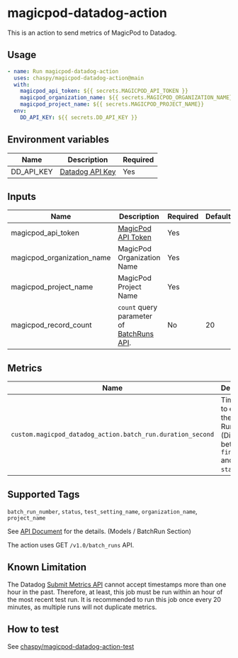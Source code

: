 # magicpod-datadog-action

This is an action to send metrics of MagicPod to Datadog.

## Usage

```yaml
- name: Run magicpod-datadog-action
  uses: chaspy/magicpod-datadog-action@main
  with:
    magicpod_api_token: ${{ secrets.MAGICPOD_API_TOKEN }}
    magicpod_organization_name: ${{ secrets.MAGICPOD_ORGANIZATION_NAME}}
    magicpod_project_name: ${{ secrets.MAGICPOD_PROJECT_NAME}}
  env:
    DD_API_KEY: ${{ secrets.DD_API_KEY }}
```

## Environment variables

| Name       | Description                                                                    | Required |
| ---------- | ------------------------------------------------------------------------------ | -------- |
| DD_API_KEY | [Datadog API Key](https://docs.datadoghq.com/account_management/api-app-keys/) | Yes      |

## Inputs

| Name                       | Description                                                                      | Required | Default |
| -------------------------- | -------------------------------------------------------------------------------- | -------- | ------- |
| magicpod_api_token         | [MagicPod API Token](https://app.magicpod.com/accounts/api-token/)               | Yes      |         |
| magicpod_organization_name | MagicPod Organization Name                                                       | Yes      |         |
| magicpod_project_name      | MagicPod Project Name                                                            | Yes      |         |
| magicpod_record_count      | `count` query parameter of [BatchRuns API](https://magic-pod.com/api/v1.0/doc/). | No       | 20      |

## Metrics

| Name                                                       | Description                                                                              | Type  | Unit   |
| ---------------------------------------------------------- | ---------------------------------------------------------------------------------------- | ----- | ------ |
| `custom.magicpod_datadog_action.batch_run.duration_second` | Time taken to execute the Batch Run. (Difference between `finished_at` and `started_at`) | Gauge | Second |

## Supported Tags

`batch_run_number`, `status`, `test_setting_name`, `organization_name`, `project_name`

See [API Document](https://magic-pod.com/api/v1.0/doc/) for the details. (Models / BatchRun Section)

The action uses GET `/v1.0/batch_runs` API.

## Known Limitation

The Datadog [Submit Metrics API](https://docs.datadoghq.com/api/latest/metrics/?code-lang=typescript#submit-metrics) cannot accept timestamps more than one hour in the past. Therefore, at least, this job must be run within an hour of the most recent test run. It is recommended to run this job once every 20 minutes, as multiple runs will not duplicate metrics.

## How to test

See [chaspy/magicpod-datadog-action-test](https://github.com/chaspy/magicpod-datadog-action-test)
